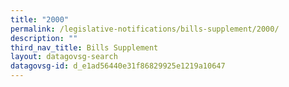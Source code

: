 ```yaml
---
title: "2000"
permalink: /legislative-notifications/bills-supplement/2000/
description: ""
third_nav_title: Bills Supplement
layout: datagovsg-search
datagovsg-id: d_e1ad56440e31f86829925e1219a10647
---
```

